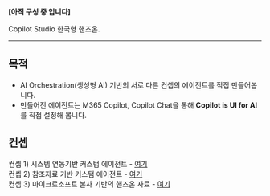 **[아직 구성 중 입니다]**

Copilot Studio 한국형 핸즈온.

---

## 목적
- AI Orchestration(생성형 AI) 기반의 서로 다른 컨셉의 에이전트를 직접 만들어봅니다.
- 만들어진 에이전트는 M365 Copilot, Copilot Chat을 통해 **Copilot is UI for AI** 를 직접 설정해 봅니다.  

## 컨셉
컨셉 1) 시스템 연동기반 커스텀 에이전트 - [여기](https://github.com/ChangJu-Ahn/Copilot-Studio-Hands-on/blob/main/%EC%8B%9C%EC%8A%A4%ED%85%9C%20%EC%97%B0%EB%8F%99%20%EC%97%90%EC%9D%B4%EC%A0%84%ED%8A%B8/README.md)   
컨셉 2) 참조자료 기반 커스텀 에이전트 - [여기](https://github.com/ChangJu-Ahn/Copilot-Studio-Hands-on/blob/main/%EC%B0%B8%EC%A1%B0%EC%9E%90%EB%A3%8C%20%EA%B8%B0%EB%B0%98%20%EC%97%90%EC%9D%B4%EC%A0%84%ED%8A%B8/README.md)   
컨셉 3) 마이크로소프트 본사 기반의 핸즈온 자료 - [여기](https://github.com/ChangJu-Ahn/Copilot-Studio-Hands-on/blob/main/%EB%B3%B8%EC%82%AC%20%EA%B3%B5%EC%8B%9D%20%ED%95%B8%EC%A6%88%EC%98%A8%20%EC%9E%90%EB%A3%8C/README.md)
